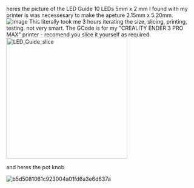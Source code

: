 heres the picture of the LED Guide 10 LEDs 5mm x 2 mm 
I found with my printer is was necessesary to make the apeture 2.15mm x 5.20mm.  
![image](https://github.com/user-attachments/assets/7e07eb83-5082-481a-b226-2e85a511cb51)
This literally took me 3 hours iterating the size, slicing, printing, testing.  not very smart. 
The GCode is for my "CREALITY ENDER 3 PRO MAX" printer - recomend you slice it yourself as required. 
<img width="319" alt="LED_Guide_slice" src="https://github.com/user-attachments/assets/a5990857-b623-4aa8-9ba4-7c5e031d6c12" />


and heres the pot knob 

![b5d5081061c923004a01fd6a3e6d637a](https://github.com/user-attachments/assets/12b0a73f-b104-452c-87af-123431d2d2c8)
